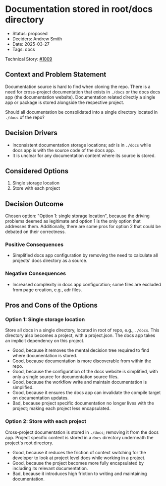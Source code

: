 # Documentation stored in root/docs directory

- Status: proposed
- Deciders: Andrew Smith
- Date: 2025-03-27
- Tags: docs

Technical Story: [#1009](https://github.com/andrew-codes/home-ops/issues/1009)

## Context and Problem Statement

Documentation source is hard to find when cloning the repo. There is a need for cross-project documentation that exists in `./docs` or the docs docs app (the documentation website). Documentation related directly a single app or package is stored alongside the respective project.

Should all documentation be consolidated into a single directory located in `./docs` of the repo?

## Decision Drivers

- Inconsistent documentation storage locations; adr is in `./docs` while docs app is with the source code of the docs app.
- It is unclear for any documentation content where its source is stored.

## Considered Options

1. Single storage location
2. Store with each project

## Decision Outcome

Chosen option: "Option 1: single storage location", because the driving problems deemed as legitimate and option 1 is the only option that addresses them. Additionally, there are some pros for option 2 that could be debated on their correctness.

### Positive Consequences

- Simplified docs app configuration by removing the need to calculate all projects' docs directory as a source.

### Negative Consequences

- Increased complexity in docs app configuration; some files are excluded from page creation, e.g., adr files.

## Pros and Cons of the Options

### Option 1: Single storage location

Store all docs in a single directory, located in root of repo, e.g., `./docs`. This directory also becomes a project, with a project.json. The docs app takes an implicit dependency on this project.

- Good, because it removes the mental decision tree required to find where documentation is stored.
- Good, because documentation is more discoverable from within the repo.
- Good, because the configuration of the docs website is simplified, with only a single source for documentation source files.
- Good, because the workflow write and maintain documentation is simplified.
- Good, because it ensures the docs app can invalidate the compile target on documentation updates.
- Bad, because project specific documentation no longer lives with the project; making each project less encapsulated.

### Option 2: Store with each project

Cross-project documentation is stored in `./docs`; removing it from the docs app. Project specific content is stored in a `docs` directory underneath the project's root directory.

- Good, because it reduces the friction of context switching for the developer to look at project level docs while working in a project.
- Good, because the project becomes more fully encapsulated by including its relevant documentation.
- Bad, because it introduces high friction to writing and maintaining documentation.
